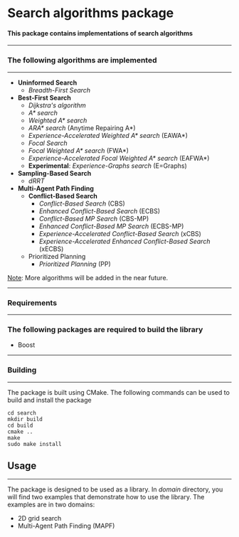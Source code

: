 # **Search** algorithms package

#### This package contains implementations of search algorithms

---


### The following algorithms are implemented

---
* **Uninformed Search**
  * _Breadth-First Search_
* **Best-First Search**
  * _Dijkstra's algorithm_
  * _A* search_
  * _Weighted A* search_
  * _ARA* search_ (Anytime Repairing A*)
  * _Experience-Accelerated Weighted A* search_ (EAWA*)
  * _Focal Search_
  * _Focal Weighted A* search_ (FWA*)
  * _Experience-Accelerated Focal Weighted A* search_ (EAFWA*)
  * **Experimental**: _Experience-Graphs search_ (E=Graphs)
* **Sampling-Based Search**
  * _dRRT_
* **Multi-Agent Path Finding**
  * **Conflict-Based Search**
    * _Conflict-Based Search_ (CBS)
    * _Enhanced Conflict-Based Search_ (ECBS)
    * _Conflict-Based MP Search_ (CBS-MP)
    * _Enhanced Conflict-Based MP Search_ (ECBS-MP)
    * _Experience-Accelerated Conflict-Based Search_ (xCBS)
    * _Experience-Accelerated Enhanced Conflict-Based Search_ (xECBS)
  * Prioritized Planning
    * _Prioritized Planning_ (PP)

<u>Note</u>: More algorithms will be added in the near future.

---
### Requirements

---
### The following packages are required to build the library
- Boost 

---
### Building

---

The package is built using CMake. The following commands can be used to build and install the package
~~~ 
cd search
mkdir build
cd build
cmake ..
make
sudo make install
~~~

## Usage

-----
The package is designed to be used as a library. In _domain_ directory, you will find two examples that demonstrate how 
to use the library. The examples are in two domains:
- 2D grid search
- Multi-Agent Path Finding (MAPF)


